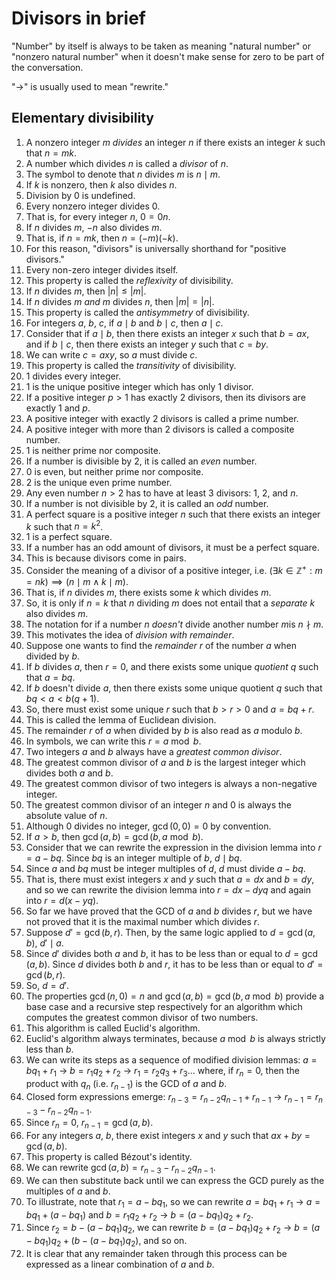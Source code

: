 # Divisors in brief

"Number" by itself is always to be taken as meaning "natural number" or "nonzero natural number" when it doesn't make sense for zero to be part of the conversation.

"->" is usually used to mean "rewrite."

## Elementary divisibility

1. A nonzero integer $m$ *divides* an integer $n$ if there exists an integer $k$ such that $n = mk$.
2. A number which divides $n$ is called a *divisor* of $n$.
3. The symbol to denote that $n$ divides $m$ is $n \mid m$.
4. If $k$ is nonzero, then $k$ also divides $n$.
5. Division by $0$ is undefined.
6. Every nonzero integer divides $0$.
7. That is, for every integer $n$, $0 = 0n$.
8. If $n$ divides $m$, $-n$ also divides $m$.
9. That is, if $n = mk$, then $n = (-m)(-k)$.
10. For this reason, "divisors" is universally shorthand for "positive divisors."
11. Every non-zero integer divides itself.
12. This property is called the *reflexivity* of divisibility.
13. If $n$ divides $m$, then $|n| \le |m|$.
14. If $n$ divides $m$ *and* $m$ divides $n$, then $|m| = |n|$.
15. This property is called the *antisymmetry* of divisibility.
16. For integers $a$, $b$, $c$, if $a \mid b$ and $b \mid c$, then $a \mid c$.
17. Consider that if $a \mid b$, then there exists an integer $x$ such that $b = ax$, and if $b \mid c$, then there exists an integer $y$ such that $c = by$.
18. We can write $c = axy$, so $a$ must divide $c$.
19. This property is called the *transitivity* of divisibility.
20. $1$ divides every integer.
21. $1$ is the unique positive integer which has only $1$ divisor.
22. If a positive integer $p > 1$ has exactly $2$ divisors, then its divisors are exactly $1$ and $p$.
23. A positive integer with exactly $2$ divisors is called a prime number.
24. A positive integer with more than 2 divisors is called a composite number.
25. $1$ is neither prime nor composite.
26. If a number is divisible by $2$, it is called an *even* number.
27. $0$ is even, but neither prime nor composite.
28. $2$ is the unique even prime number.
29. Any even number $n > 2$ has to have at least $3$ divisors: $1$, $2$, and $n$.
30. If a number is not divisible by $2$, it is called an *odd* number.
31. A perfect square is a positive integer $n$ such that there exists an integer $k$ such that $n = k^2$.
32. $1$ is a perfect square.
33. If a number has an odd amount of divisors, it must be a perfect square.
34. This is because divisors come in pairs.
35. Consider the meaning of a divisor of a positive integer, i.e. $(\exists{k \in \mathbb{Z}^+} : m = nk)\implies(n \mid m \land k \mid m)$.
36. That is, if $n$ divides $m$, there exists some $k$ which divides $m$.
37. So, it is only if $n = k$ that $n$ dividing $m$ does not entail that a *separate* $k$ also divides $m$.
38. The notation for if a number $n$ *doesn't* divide another number $m$is $n \nmid m$.
39. This motivates the idea of *division with remainder*.
40. Suppose one wants to find the *remainder* $r$ of the number $a$ when divided by $b$.
41. If $b$ divides $a$, then $r = 0$, and there exists some unique *quotient* $q$ such that $a = bq$.
42. If $b$ doesn't divide $a$, then there exists some unique quotient $q$ such that $bq < a < b(q+1)$.
43. So, there must exist some unique $r$ such that $b > r > 0$ and $a = bq + r$.
44. This is called the lemma of Euclidean division.
45. The remainder $r$ of $a$ when divided by $b$ is also read as $a$ modulo $b$.
46. In symbols, we can write this $r = a \bmod b$.
47. Two integers $a$ and $b$ always have a *greatest common divisor*.
48. The greatest common divisor of $a$ and $b$ is the largest integer which divides both $a$ and $b$.
49. The greatest common divisor of two integers is always a non-negative integer.
50. The greatest common divisor of an integer $n$ and $0$ is always the absolute value of $n$.
51. Although $0$ divides no integer, $\gcd(0, 0)= 0$ by convention.
52. If $a > b$, then $\gcd(a, b) = \gcd(b, a \bmod b)$.
53. Consider that we can rewrite the expression in the division lemma into $r = a - bq$. Since $bq$ is an integer multiple of $b$, $d \mid bq$.
54. Since $a$ and $bq$ must be integer multiples of $d$, $d$ must divide $a - bq$.
55. That is, there must exist integers $x$ and $y$ such that $a = dx$ and $b = dy$, and so we can rewrite the division lemma into $r = dx - dyq$ and again into $r = d(x - yq)$.
56. So far we have proved that the GCD of $a$ and $b$ divides $r$, but we have not proved that it is the maximal number which divides $r$.
57. Suppose $d' = \gcd(b, r)$. Then, by the same logic applied to $d = \gcd(a, b)$, $d' \mid a$.
58. Since $d'$ divides both $a$ and $b$, it has to be less than or equal to $d = \gcd(a, b)$. Since $d$ divides both $b$ and $r$, it has to be less than or equal to $d' = \gcd(b, r)$.
59. So, $d = d'$.
60. The properties $\gcd(n, 0) = n$ and $\gcd(a, b) = \gcd(b, a \bmod b)$ provide a base case and a recursive step respectively for an algorithm which computes the greatest common divisor of two numbers.
61. This algorithm is called Euclid's algorithm.
62. Euclid's algorithm always terminates, because $a \bmod b$ is always strictly less than $b$.
63. We can write its steps as a sequence of modified division lemmas: $a = bq_1 + r_1$ -> $b = r_1q_2 + r_2$ -> $r_1 = r_2q_3 + r_3$... where, if   $r_n = 0$, then the product with $q_n$ (i.e. $r_{n-1}$) is the GCD of $a$ and $b$.
64. Closed form expressions emerge: $r_{n-3} = r_{n-2}q_{n-1} + r_{n-1}$ -> $r_{n-1} = r_{n-3} - r_{n-2}q_{n-1}$.
65. Since $r_n = 0$, $r_{n-1} = \gcd(a, b)$.
66. For any integers $a$, $b$, there exist integers $x$ and $y$ such that $ax + by = \gcd(a, b)$.
67. This property is called Bézout's identity.
68. We can rewrite $\gcd(a, b) = r_{n-3} - r_{n-2}q_{n-1}$.
69. We can then substitute back until we can express the GCD purely as the multiples of $a$ and $b$.
70. To illustrate, note that $r_1 = a - bq_1$, so we can rewrite $a = bq_1 + r_1$ -> $a = bq_1 + (a - bq_1)$ and $b = r_1q_2 + r_2$ -> $b = (a - bq_1)q_2 + r_2$.
71. Since $r_2 = b - (a - bq_1)q_2$, we can rewrite $b = (a - bq_1)q_2 + r_2$ -> $b = (a - bq_1)q_2 + (b - (a - bq_1)q_2)$, and so on.
72. It is clear that any remainder taken through this process can be expressed as a linear combination of $a$ and $b$.
